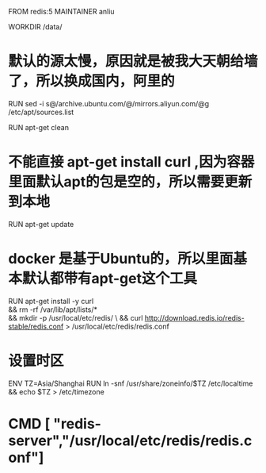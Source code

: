 FROM redis:5
MAINTAINER anliu

 WORKDIR /data/
 # 默认的源太慢，原因就是被我大天朝给墙了，所以换成国内，阿里的
 RUN sed -i s@/archive.ubuntu.com/@/mirrors.aliyun.com/@g /etc/apt/sources.list

 RUN apt-get clean

 # 不能直接 apt-get install curl ,因为容器里面默认apt的包是空的，所以需要更新到本地
 RUN apt-get update 

 # docker 是基于Ubuntu的，所以里面基本默认都带有apt-get这个工具
 RUN apt-get install -y curl \
     && rm -rf /var/lib/apt/lists/* \
     && mkdir -p  /usr/local/etc/redis/ \ 
     && curl http://download.redis.io/redis-stable/redis.conf > /usr/local/etc/redis/redis.conf
             
# 设置时区
 ENV TZ=Asia/Shanghai
 RUN ln -snf /usr/share/zoneinfo/$TZ /etc/localtime && echo $TZ > /etc/timezone

# CMD [ "redis-server","/usr/local/etc/redis/redis.conf"]

